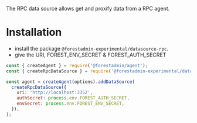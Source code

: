 The RPC data source allows get and proxify data from a RPC agent.

# Installation

- install the package `@forestadmin-experimental/datasource-rpc`.
- give the URI, FOREST_ENV_SECRET & FOREST_AUTH_SECRET

```javascript
const { createAgent } = require('@forestadmin/agent');
const { createRpcDataSource } = require('@forestadmin-experimental/datasource-rpc');

const agent = createAgent(options).addDataSource(
  createRpcDataSource({
    uri: 'http://localhost:3352',
    authSecret: process.env.FOREST_AUTH_SECRET,
    envSecret: process.env.FOREST_ENV_SECRET,
  }),
);
```

